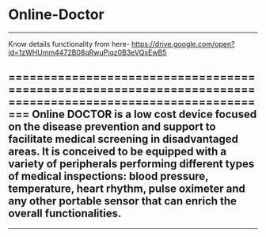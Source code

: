 # Online-Doctor
---------------------------------------------------------------------------------------------------------
 Know details functionality from here- https://drive.google.com/open?id=1zWHUmm4472B08qRwuPiqz0B3eVQxEwB5
 
 ============================================================================================================
Online DOCTOR is a low cost device focused on the disease prevention and support to facilitate medical screening in disadvantaged areas. It is conceived to be equipped with a variety of peripherals performing different types of medical inspections: blood pressure, temperature, heart rhythm, pulse oximeter and any other portable sensor that can enrich the overall functionalities.
---------------------------------------------------------------------
----------------------------------------------------------------------
